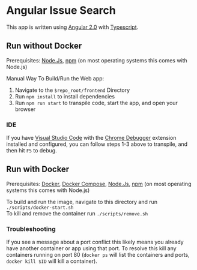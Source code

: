 # Angular Issue Search  
This app is written using [Angular 2.0](https://angular.io/) with [Typescript](http://www.typescriptlang.org/).  

## Run without Docker  
Prerequisites: [Node.Js](https://nodejs.org/en/download/), [npm](https://www.npmjs.com/) (on most operating systems this comes with Node.js)  

Manual Way To Build/Run the Web app:   
1. Navigate to the `$repo_root/frontend` Directory  
2. Run `npm install` to install dependencies  
3. Run `npm run start` to transpile code, start the app, and open your browser  

### IDE  
If you have [Visual Studio Code](http://code.visualstudio.com/) with the [Chrome Debugger](https://marketplace.visualstudio.com/items?itemName=msjsdiag.debugger-for-chrome) 
extension installed and configured, you can follow steps 1-3 above to transpile, and then hit `F5` to debug.  

## Run with Docker  
Prerequisites: [Docker](https://docs.docker.com/engine/installation/), [Docker Compose](https://github.com/docker/compose/releases), [Node.Js](https://nodejs.org/en/download/), [npm](https://www.npmjs.com/) (on most operating systems this comes with Node.js)  

To build and run the image, navigate to this directory and run `./scripts/docker-start.sh`  
To kill and remove the container run `./scripts/remove.sh`  

### Troubleshooting  
If you see a message about a port conflict this likely means you already have another container or app using that port. 
To resolve this kill any containers running on port 80 (`docker ps` will list the containers and ports, `docker kill $ID` will kill a container).  
